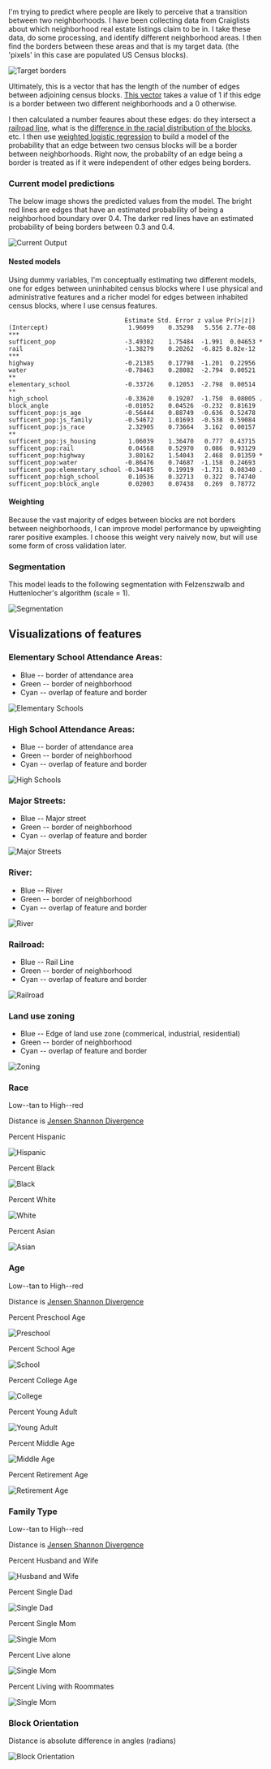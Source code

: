 I'm trying to predict where people are likely to perceive that a transition between two neighborhoods.
I have been collecting data from Craiglists about which neighborhood real estate listings claim to be in. I take
these data, do some processing, and identify different neighborhood areas. I then find the borders between these areas
and that is my target data. (the 'pixels' in this case are populated US Census blocks). 

![Target borders](images/border.png)

Ultimately, this is a vector that has the length of the number of edges between adjoining census blocks. [This vector](images/data/border.csv) 
takes a value of 1 if this edge is a border between two different neighborhoods and a 0 otherwise. 

I then calculated a number feaures about these edges: do they intersect a [railroad line](images/data/rail_intersects.csv), what is the [difference in 
the racial distribution of the blocks](images/data/js_race.csv), etc. I then use [weighted logistic regression](logistic.R) to build a model
of the probability that an edge between two census blocks will be a border between neighborhoods. Right now,
the probabilty of an edge being a border is treated as if it were independent of other edges being borders. 

### Current model predictions

The below image shows the predicted values from the model. The bright red lines are edges that have an estimated probability
of being a neighborhood boundary over 0.4. The darker red lines have an estimated probability of being borders between
0.3 and 0.4. 

![Current Output](images/logistic.png)

#### Nested models

Using dummy variables, I'm conceptually estimating two different models, one for edges
between uninhabited census blocks where I use physical and administrative features and a richer model for edges
between inhabited census blocks, where I use census features.

```
                                Estimate Std. Error z value Pr(>|z|)    
(Intercept)                      1.96099    0.35298   5.556 2.77e-08 ***
sufficent_pop                   -3.49302    1.75484  -1.991  0.04653 *  
rail                            -1.38279    0.20262  -6.825 8.82e-12 ***
highway                         -0.21385    0.17798  -1.201  0.22956    
water                           -0.78463    0.28082  -2.794  0.00521 ** 
elementary_school               -0.33726    0.12053  -2.798  0.00514 ** 
high_school                     -0.33620    0.19207  -1.750  0.08005 .  
block_angle                     -0.01052    0.04526  -0.232  0.81619    
sufficent_pop:js_age            -0.56444    0.88749  -0.636  0.52478    
sufficent_pop:js_family         -0.54672    1.01693  -0.538  0.59084    
sufficent_pop:js_race            2.32905    0.73664   3.162  0.00157 ** 
sufficent_pop:js_housing         1.06039    1.36470   0.777  0.43715    
sufficent_pop:rail               0.04568    0.52970   0.086  0.93129    
sufficent_pop:highway            3.80162    1.54043   2.468  0.01359 *  
sufficent_pop:water             -0.86476    0.74687  -1.158  0.24693    
sufficent_pop:elementary_school -0.34485    0.19919  -1.731  0.08340 .  
sufficent_pop:high_school        0.10536    0.32713   0.322  0.74740    
sufficent_pop:block_angle        0.02003    0.07438   0.269  0.78772 
```

#### Weighting

Because the vast majority of edges between blocks are not borders between neighborhoods, I can improve model
performance by upweighting rarer positive examples. I choose this weight very naively now, but will use some form 
of cross validation later.

### Segmentation
This model leads to the following segmentation with Felzenszwalb and Huttenlocher's algorithm (scale = 1). 

![Segmentation](images/segmentation.png)




## Visualizations of features
### Elementary School Attendance Areas: 
* Blue -- border of attendance area
* Green -- border of neighborhood
* Cyan -- overlap of feature and border
 

![Elementary Schools](images/elementary_schools.png)

### High School Attendance Areas: 
* Blue -- border of attendance area
* Green -- border of neighborhood
* Cyan -- overlap of feature and border
 

![High Schools](images/high_schools.png)

### Major Streets: 
* Blue -- Major street
* Green -- border of neighborhood
* Cyan -- overlap of feature and border
 

![Major Streets](images/major_streets.png)
 
### River: 
* Blue -- River
* Green -- border of neighborhood
* Cyan -- overlap of feature and border
 

![River](images/water.png)

### Railroad: 
* Blue -- Rail Line
* Green -- border of neighborhood
* Cyan -- overlap of feature and border
 

![Railroad](images/railroad.png)


### Land use zoning 
* Blue -- Edge of land use zone (commerical, industrial, residential)
* Green -- border of neighborhood
* Cyan -- overlap of feature and border
 


![Zoning](images/zoning.png)

### Race 
Low--tan to High--red

Distance is [Jensen Shannon Divergence](http://en.wikipedia.org/wiki/Jensen%E2%80%93Shannon_divergence)

Percent Hispanic

![Hispanic](images/hispanic.png) 

Percent Black

![Black](images/black.png)

Percent White

![White](images/white.png)

Percent Asian

![Asian](images/asian.png)

### Age
Low--tan to High--red

Distance is [Jensen Shannon Divergence](http://en.wikipedia.org/wiki/Jensen%E2%80%93Shannon_divergence)


Percent Preschool Age

![Preschool](images/preschool.png) 

Percent School Age

![School](images/school.png)

Percent College Age

![College](images/college.png)

Percent Young Adult

![Young Adult](images/young_adult.png)

Percent Middle Age

![Middle Age](images/middle_age.png)

Percent Retirement Age

![Retirement Age](images/retired.png)

### Family Type
Low--tan to High--red

Distance is [Jensen Shannon Divergence](http://en.wikipedia.org/wiki/Jensen%E2%80%93Shannon_divergence)


Percent Husband and Wife

![Husband and Wife](images/husband_wife.png) 

Percent Single Dad

![Single Dad](images/single_dad.png) 

Percent Single Mom

![Single Mom](images/single_mom.png) 

Percent Live alone

![Single Mom](images/living_along.png) 

Percent Living with Roommates

![Single Mom](images/roommates.png) 

### Block Orientation

Distance is absolute difference in angles (radians)

![Block Orientation](images/block_orientation.png) 
